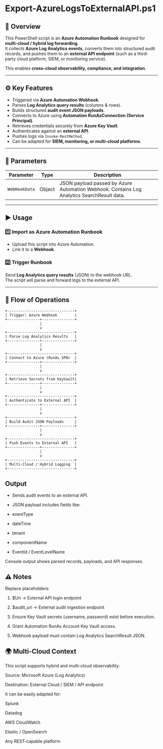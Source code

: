 # Export-AzureLogsToExternalAPI.ps1

## 📌 Overview
This PowerShell script is an **Azure Automation Runbook** designed for **multi-cloud / hybrid log forwarding**.  
It collects **Azure Log Analytics events**, converts them into structured audit records, and pushes them to an **external API endpoint** (such as a third-party cloud platform, SIEM, or monitoring service).

This enables **cross-cloud observability, compliance, and integration**.

---

## ⚙️ Key Features
- Triggered via **Azure Automation Webhook**.  
- Parses **Log Analytics query results** (columns & rows).  
- Builds structured **audit event JSON payloads**.  
- Connects to Azure using **Automation RunAsConnection (Service Principal)**.  
- Retrieves credentials securely from **Azure Key Vault**.  
- Authenticates against an **external API**.  
- Pushes logs via `Invoke-RestMethod`.  
- Can be adapted for **SIEM, monitoring, or multi-cloud platforms**.  

---

## 📝 Parameters
| Parameter    | Type   | Description |
|--------------|--------|-------------|
| `WebHookData` | Object | JSON payload passed by Azure Automation Webhook. Contains Log Analytics SearchResult data. |

---

## ▶️ Usage

### 1️⃣ Import as Azure Automation Runbook
- Upload this script into Azure Automation.
- Link it to a **Webhook**.

### 2️⃣ Trigger Runbook
Send **Log Analytics query results** (JSON) to the webhook URL.  
The script will parse and forward logs to the external API.

---

## 🔄 Flow of Operations
```text
+-------------------------------+
| Trigger: Azure Webhook        |
+---------------+---------------+
                |
                v
+-------------------------------+
| Parse Log Analytics Results   |
+---------------+---------------+
                |
                v
+-------------------------------+
| Connect to Azure (RunAs SPN)  |
+---------------+---------------+
                |
                v
+-------------------------------+
| Retrieve Secrets from KeyVault|
+---------------+---------------+
                |
                v
+-------------------------------+
| Authenticate to External API  |
+---------------+---------------+
                |
                v
+-------------------------------+
| Build Audit JSON Payloads     |
+---------------+---------------+
                |
                v
+-------------------------------+
| Push Events to External API   |
+---------------+---------------+
                |
                v
+-------------------------------+
| Multi-Cloud / Hybrid Logging  |
+-------------------------------+
```
## Output

- Sends audit events to an external API.

- JSON payload includes fields like:

- eventType

- dateTime

- tenant

- componentName

- EventId / EventLevelName

Console output shows parsed records, payloads, and API responses.

## ⚠️ Notes

Replace placeholders:

1. $Uri → External API login endpoint

2. $audit_uri → External audit ingestion endpoint

3. Ensure Key Vault secrets (username, password) exist before execution.

4. Grant Automation RunAs Account Key Vault access.

5. Webhook payload must contain Log Analytics SearchResult JSON.

## 🌍 Multi-Cloud Context

This script supports hybrid and multi-cloud observability:

Source: Microsoft Azure (Log Analytics)

Destination: External Cloud / SIEM / API endpoint

It can be easily adapted for:

Splunk

Datadog

AWS CloudWatch

Elastic / OpenSearch

Any REST-capable platform
